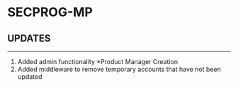 # SECPROG-MP
## UPDATES
___
1. Added admin functionality *Product Manager Creation
2. Added middleware to remove temporary accounts that have not been updated